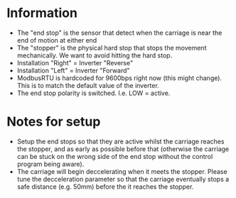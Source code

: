 
# Information

* The "end stop" is the sensor that detect when the carriage is near the end of motion at either end
* The "stopper" is the physical hard stop that stops the movement mechanically. We want to avoid hitting the hard stop.
* Installation "Right" = Inverter "Reverse"
* Installation "Left" = Inverter "Forward"
* ModbusRTU is hardcoded for 9600bps right now (this might change). This is to match the default value of the inverter.
* The end stop polarity is switched. I.e. LOW = active.

# Notes for setup

* Setup the end stops so that they are active whilst the carriage reaches the stopper, and as early as possible before that (otherwise the carriage can be stuck on the wrong side of the end stop without the control program being aware).
* The carriage will begin deccelerating when it meets the stopper. Please tune the decceleration parameter so that the carriage eventually stops a safe distance (e.g. 50mm) before the it reaches the stopper.
